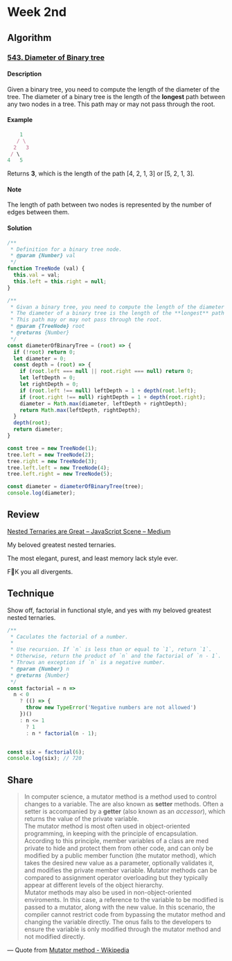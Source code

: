 # Week 2nd
## Algorithm

### [543. Diameter of Binary tree](https://leetcode.com/problems/diameter-of-binary-tree/)

#### Description

Given a binary tree, you need to compute the length of the diameter of the tree. The diameter of a binary tree is the length of the **longest** path between any two nodes in a tree. This path may or may not pass through the root.

#### Example

```javascript
    1
   / \
  2   3
 / \
4   5
```

Returns **3**, which is the length of the path [4, 2, 1, 3] or [5, 2, 1, 3].

#### Note

The length of path between two nodes is represented by the number of edges between them.

#### Solution

```javascript
/**
 * Definition for a binary tree node.
 * @param {Number} val 
 */
function TreeNode (val) {
  this.val = val;
  this.left = this.right = null;
}

/**
 * Givan a binary tree, you need to compute the length of the diameter of the tree. 
 * The diameter of a binary tree is the length of the **longest** path between any two nodes in a tree. 
 * This path may or may not pass through the root.
 * @param {TreeNode} root
 * @returns {Number}
 */
const diameterOfBinaryTree = (root) => {
  if (!root) return 0;
  let diameter = 0;
  const depth = (root) => {
    if (root.left === null || root.right === null) return 0;
    let leftDepth = 0;
    let rightDepth = 0;
    if (root.left !== null) leftDepth = 1 + depth(root.left);
    if (root.right !== null) rightDepth = 1 + depth(root.right);
    diameter = Math.max(diameter, leftDepth + rightDepth);
    return Math.max(leftDepth, rightDepth);
  }
  depth(root);
  return diameter;
}

const tree = new TreeNode(1);
tree.left = new TreeNode(2);
tree.right = new TreeNode(3);
tree.left.left = new TreeNode(4);
tree.left.right = new TreeNode(5);

const diameter = diameterOfBinaryTree(tree);
console.log(diameter);
```

## Review

[Nested Ternaries are Great – JavaScript Scene – Medium](https://medium.com/javascript-scene/nested-ternaries-are-great-361bddd0f340)  

My beloved greatest nested ternaries.  

The most elegant, purest, and least memory lack style ever.  

F🖕K you all divergents.  

## Technique

Show off, factorial in functional style, and yes with my beloved greatest nested ternaries.

```javascript
/**
 * Caculates the factorial of a number.
 * 
 * Use recursion. If `n` is less than or equal to `1`, return `1`.
 * Otherwise, return the product of `n` and the factorial of `n - 1`.
 * Throws an exception if `n` is a negative number.
 * @param {Number} n
 * @returns {Number}
 */
const factorial = n =>
  n < 0
    ? (() => {
      throw new TypeError('Negative numbers are not allowed')
    })()
    : n <= 1
      ? 1
      : n * factorial(n - 1);


const six = factorial(6);
console.log(six); // 720
```

## Share

> In computer science, a mutator method is a method used to control changes to a variable. The are also known as **setter** methods. Often a setter is accompanied by a **getter** (also known as an *accessor*), which returns the value of the private variable.  
> The mutator method is most often used in object-oriented programming, in keeping with the principle of encapsulation. According to this principle, member variables of a class are med private to hide and protect them from other code, and can only be modified by a public member function (the mutator method), which takes the desired new value as a parameter, optionally validates it, and modifies the private member variable. Mutator methods can be compared to assignment operator overloading but they typically appear at different levels of the object hierarchy.  
> Mutator methods may also be used in non-object-oriented enviroments. In this case, a reference to the variable to be modified is passed to a mutator, along with the new value. In this scenario, the compiler cannot restrict code from bypassing the mutator method and changing the variable directly. The onus falls to the developers to ensure the variable is only modified through the mutator method and not modified directly.  

— Quote from [Mutator method - Wikipedia](https://en.wikipedia.org/wiki/Mutator_method)
